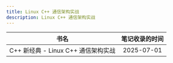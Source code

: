 ```yaml
---
title: Linux C++ 通信架构实战
description: Linux C++ 通信架构实战
---
```


|                书名                 | 笔记收录的时间 |
| :---------------------------------: | :------------: |
| C++ 新经典 - Linux C++ 通信架构实战 |   2025-07-01   |
